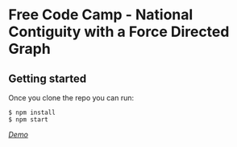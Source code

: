 # Free Code Camp - National Contiguity with a Force Directed Graph

## Getting started

Once you clone the repo you can run:

```
$ npm install
$ npm start
```

*[Demo](https://cukyawzintun.github.io/force-directed-grpah/)*


